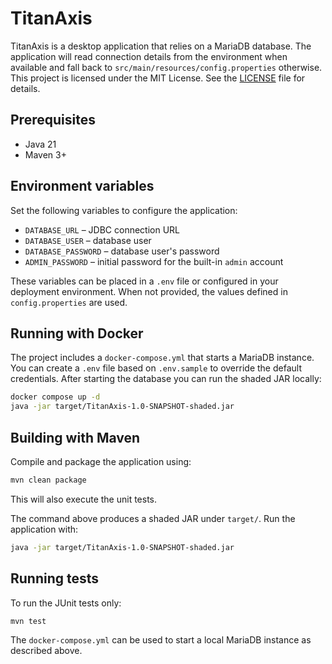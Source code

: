 # TitanAxis

TitanAxis is a desktop application that relies on a MariaDB database. The application will read connection details from the environment when available and fall back to `src/main/resources/config.properties` otherwise.
This project is licensed under the MIT License. See the [LICENSE](LICENSE) file for details.

## Prerequisites

- Java 21
- Maven 3+


## Environment variables

Set the following variables to configure the application:

- `DATABASE_URL` – JDBC connection URL
- `DATABASE_USER` – database user
- `DATABASE_PASSWORD` – database user's password
- `ADMIN_PASSWORD` – initial password for the built-in `admin` account

These variables can be placed in a `.env` file or configured in your deployment environment. When not provided, the values defined in `config.properties` are used.

## Running with Docker

The project includes a `docker-compose.yml` that starts a MariaDB instance. You can create a `.env` file based on `.env.sample` to override the default credentials.
After starting the database you can run the shaded JAR locally:

```bash
docker compose up -d
java -jar target/TitanAxis-1.0-SNAPSHOT-shaded.jar
```
## Building with Maven

Compile and package the application using:

```bash
mvn clean package
```

This will also execute the unit tests.

The command above produces a shaded JAR under `target/`. Run the
application with:

```bash
java -jar target/TitanAxis-1.0-SNAPSHOT-shaded.jar
```

## Running tests

To run the JUnit tests only:

```bash
mvn test
```

The `docker-compose.yml` can be used to start a local MariaDB instance as described above.

